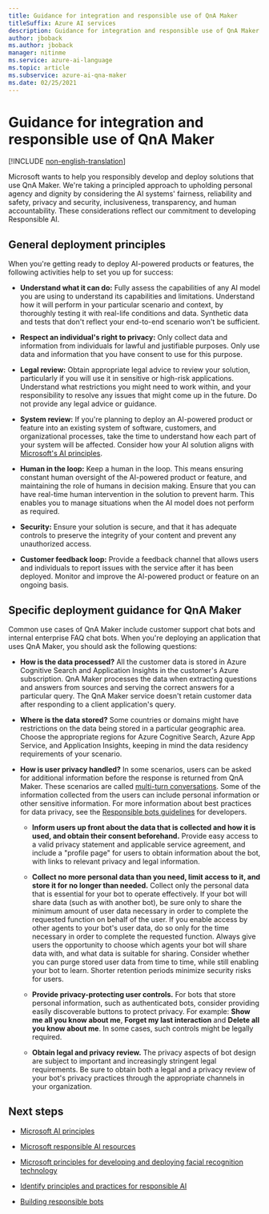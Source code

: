```yaml
---
title: Guidance for integration and responsible use of QnA Maker
titleSuffix: Azure AI services
description: Guidance for integration and responsible use of QnA Maker
author: jboback
ms.author: jboback
manager: nitinme
ms.service: azure-ai-language
ms.topic: article
ms.subservice: azure-ai-qna-maker
ms.date: 02/25/2021
---
```


# Guidance for integration and responsible use of QnA Maker

[!INCLUDE [non-english-translation](/azure/ai-foundry/responsible-ai/includes/non-english-translation)]

Microsoft wants to help you responsibly develop and deploy solutions that use QnA Maker. We're taking a principled approach to upholding personal agency and dignity by considering the AI systems' fairness, reliability and safety, privacy and security, inclusiveness, transparency, and human accountability. These considerations reflect our commitment to developing Responsible AI.

## General deployment principles

When you're getting ready to deploy AI-powered products or features, the following activities help to set you up for success:

* **Understand what it can do:** Fully assess the capabilities of any AI model you are using to understand its capabilities and limitations. Understand how it will perform in your particular scenario and context, by thoroughly testing it with real-life conditions and data. Synthetic data and tests that don't reflect your end-to-end scenario won't be sufficient.

* **Respect an individual's right to privacy:** Only collect data and information from individuals for lawful and justifiable purposes. Only use data and information that you have consent to use for this purpose.

* **Legal review:** Obtain appropriate legal advice to review your solution, particularly if you will use it in sensitive or high-risk applications. Understand what restrictions you might need to work within, and your responsibility to resolve any issues that might come up in the future. Do not provide any legal advice or guidance.

* **System review:** If you're planning to deploy an AI-powered product or feature into an existing system of software, customers, and organizational processes, take the time to understand how each part of your system will be affected. Consider how your AI solution aligns with [Microsoft's AI principles](https://www.microsoft.com/ai/responsible-ai).

* **Human in the loop:** Keep a human in the loop. This means ensuring constant human oversight of the AI-powered product or feature, and maintaining the role of humans in decision making. Ensure that you can have real-time human intervention in the solution to prevent harm. This enables you to manage situations when the AI model does not perform as required.

* **Security:** Ensure your solution is secure, and that it has adequate controls to preserve the integrity of your content and prevent any unauthorized access.

* **Customer feedback loop:** Provide a feedback channel that allows users and individuals to report issues with the service after it has been deployed. Monitor and improve the AI-powered product or feature on an ongoing basis.

## Specific deployment guidance for QnA Maker

Common use cases of QnA Maker include customer support chat bots and internal enterprise FAQ chat bots. When you're deploying an application that uses QnA Maker, you should ask the following questions:

* **How is the data processed?** All the customer data is stored in Azure Cognitive Search and Application Insights in the customer's Azure subscription. QnA Maker processes the data when extracting questions and answers from sources and serving the correct answers for a particular query. The QnA Maker service doesn't retain customer data after responding to a client application's query.

* **Where is the data stored?** Some countries or domains might have restrictions on the data being stored in a particular geographic area. Choose the appropriate regions for Azure Cognitive Search, Azure App Service, and Application Insights, keeping in mind the data residency requirements of your scenario.

* **How is user privacy handled?** In some scenarios, users can be asked for additional information before the response is returned from QnA Maker. These scenarios are called [multi-turn conversations](/azure/ai-services/qnamaker/how-to/multi-turn). Some of the information collected from the users can include personal information or other sensitive information. For more information about best practices for data privacy, see the [Responsible bots guidelines](https://www.microsoft.com/research/uploads/prod/2018/11/Bot_Guidelines_Nov_2018.pdf) for developers.

    - **Inform users up front about the data that is collected and how it is used, and obtain their consent beforehand.** Provide easy access to a valid privacy statement and applicable service agreement, and include a "profile page" for users to obtain    information about the bot, with links to relevant privacy and legal information.

    - **Collect no more personal data than you need, limit access to it, and store it for no longer than needed.** Collect only the personal data that is essential for your bot to operate effectively. If your bot will share data (such as with another bot), be sure only to share the minimum amount of user data necessary in order to complete the requested function on behalf of the user. If you enable access by other agents to your bot's user data, do so only for the time necessary in order to complete the requested function. Always give users the opportunity to choose which agents your bot will share data with, and what data is suitable for sharing. Consider whether you can purge stored user data from time to time, while still enabling your bot to learn. Shorter retention periods minimize security risks for users.

    - **Provide privacy-protecting user controls.** For bots that store personal information, such as authenticated bots, consider providing easily discoverable buttons to protect privacy. For example: **Show me all you know about me**, **Forget my last interaction** and **Delete all you know about me**. In some cases, such controls might be legally required.

    - **Obtain legal and privacy review.** The privacy aspects of bot design are subject to important and increasingly stringent legal requirements. Be sure to obtain both a legal and a privacy review of your bot's privacy practices through the appropriate channels in your organization.

## Next steps

* [Microsoft AI principles](https://www.microsoft.com/ai/responsible-ai)

* [Microsoft responsible AI resources](https://www.microsoft.com/ai/responsible-ai-resources)

* [Microsoft principles for developing and deploying facial recognition technology](https://blogs.microsoft.com/wp-content/uploads/prod/sites/5/2018/12/MSFT-Principles-on-Facial-Recognition.pdf)

* [Identify principles and practices for responsible AI](/training/paths/responsible-ai-business-principles/)

* [Building responsible bots](https://www.microsoft.com/research/uploads/prod/2018/11/Bot_Guidelines_Nov_2018.pdf)
